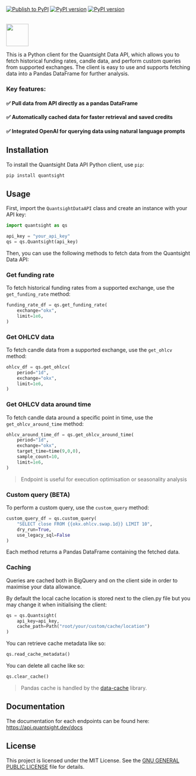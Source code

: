 [![Publish to PyPI](https://github.com/Unsigned-Research/quantsight-client/actions/workflows/publish-to-pypi.yml/badge.svg?branch=master)](https://github.com/Unsigned-Research/quantsight-client/actions/workflows/publish-to-pypi.yml)
[![PyPI version](https://badge.fury.io/py/quantsight.svg)](https://badge.fury.io/py/quantsight)
[![PyPI version](https://img.shields.io/badge/Quantsight-Visit%20Website-blue.svg)](https://www.quantsight.dev/)
<br />
<br />

<img height="60" src="https://www.quantsight.dev/static/media/trades.2cd0b7149637f5303dd5.png"/>

This is a Python client for the Quantsight Data API, which allows you to fetch historical funding rates, candle data, and perform custom queries from supported exchanges. The client is easy to use and supports fetching data into a Pandas DataFrame for further analysis.

### Key features:


#### ✅ Pull data from API directly as a pandas DataFrame
#### ✅ Automatically cached data for faster retrieval and saved credits
#### ✅ Integrated OpenAI for querying data using natural language prompts


## Installation

To install the Quantsight Data API Python client, use `pip`:

```bash
pip install quantsight
```

## Usage

First, import the `QuantsightDataAPI` class and create an instance with your API key:

```python
import quantsight as qs

api_key = "your_api_key"
qs = qs.Quantsight(api_key)
```

Then, you can use the following methods to fetch data from the Quantsight Data API:

### Get funding rate

To fetch historical funding rates from a supported exchange, use the `get_funding_rate` method:

```python
funding_rate_df = qs.get_funding_rate(
    exchange="okx",
    limit=1e6,
)
```

### Get OHLCV data

To fetch candle data from a supported exchange, use the `get_ohlcv` method:

```python
ohlcv_df = qs.get_ohlcv(
    period="1d",
    exchange="okx",
    limit=1e6,
)
```

### Get OHLCV data around time

To fetch candle data around a specific point in time, use the `get_ohlcv_around_time` method:

```python
ohlcv_around_time_df = qs.get_ohlcv_around_time(
    period="1d",
    exchange="okx",
    target_time=time(9,0,0),
    sample_count=10,
    limit=1e6,
)
```

> Endpoint is useful for execution optimisation or seasonality analysis

### Custom query (BETA)

To perform a custom query, use the `custom_query` method:

```python
custom_query_df = qs.custom_query(
    "SELECT close FROM {{okx.ohlcv.swap.1d}} LIMIT 10", 
    dry_run=True, 
    use_legacy_sql=False
)
```

Each method returns a Pandas DataFrame containing the fetched data.

### Caching

Queries are cached both in BigQuery and on the client side in order to maximise your data allowance.

By default the local cache location is stored next to the clien.py file but you may change it when initialising the 
client:

```python
qs = qs.Quantsight(
    api_key=api_key,
    cache_path=Path("root/your/custom/cache/location")
)
```

You can retrieve cache metadata like so:
```python
qs.read_cache_metadata()
```

You can delete all cache like so:
```python
qs.clear_cache()
```

> Pandas cache is handled by the [data-cache](https://pypi.org/project/data-cache/) library.

## Documentation

The documentation for each endpoints can be found here: https://api.quantsight.dev/docs

## License

This project is licensed under the MIT License. See the [GNU GENERAL PUBLIC LICENSE](LICENSE) file for details.
